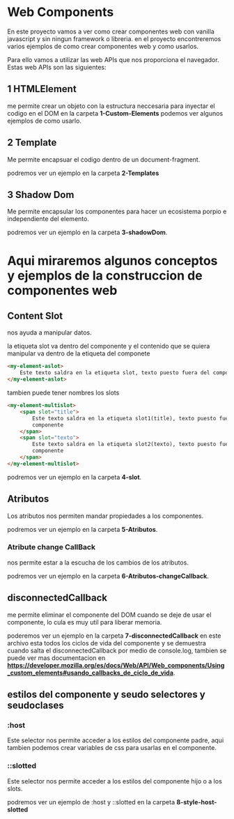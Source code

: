 # Web Components

En este proyecto vamos a ver como crear componentes web con vanilla javascript y sin ningun framework o libreria. en el proyecto encontreremos varios ejemplos de como crear componentes web y como usarlos.

Para ello vamos a utilizar las web APIs que nos proporciona el navegador. Estas web APIs son las siguientes:

## 1 HTMLElement

me permite crear un objeto con la estructura neccesaria para inyectar el codigo en el DOM
en la carpeta **1-Custom-Elements** podemos ver algunos ejemplos de como usarlo.

## 2 Template

Me permite encapsuar el codigo dentro de un document-fragment.

podremos ver un ejemplo en la carpeta **2-Templates**

## 3 Shadow Dom

Me permite encapsular los componentes para hacer un ecosistema porpio e independiente del elemento.

podremos ver un ejemplo en la carpeta **3-shadowDom**.

# Aqui miraremos algunos conceptos y ejemplos de la construccion de componentes web

## Content Slot

nos ayuda a manipular datos.

la etiqueta slot va dentro del componente y el contenido que se quiera manipular va dentro de la etiqueta del componete

```html
<my-element-aslot>
    Este texto saldra en la etiqueta slot, texto puesto fuera del componente
</my-element-aslot>
```

tambien puede tener nombres los slots

```html
<my-element-multislot>
    <span slot="title">
        Este texto saldra en la etiqueta slot1(title), texto puesto fuera del
        componente
    </span>
    <span slot="texto">
        Este texto saldra en la etiqueta slot2(texto), texto puesto fuera del
        componente
    </span>
</my-element-multislot>
```

podremos ver un ejemplo en la carpeta **4-slot**.

## Atributos

Los atributos nos permiten mandar propiedades a los componentes.

podremos ver un ejemplo en la carpeta **5-Atributos**.

### Atribute change CallBack

nos permite estar a la escucha de los cambios de los atributos.

podremos ver un ejemplo en la carpeta **6-Atributos-changeCallback**.

## disconnectedCallback

me permite eliminar el componente del DOM cuando se deje de usar el componente, lo cula es muy util para liberar memoria.

poderemos ver un ejemplo en la carpeta **7-disconnectedCallback** en este archivo esta todos los ciclos de vida del componente y se demuestra cuando salta el disconnectedCallback por medio de console.log, tambien se puede ver mas documentacion en **https://developer.mozilla.org/es/docs/Web/API/Web_components/Using_custom_elements#usando_callbacks_de_ciclo_de_vida**.

## estilos del componente y seudo selectores y seudoclases

### :host

Este selector nos permite acceder a los estilos del componente padre, aqui tambien podemos crear variables de css para usarlas en el componente.

### ::slotted

Este selector nos permite acceder a los estilos del componente hijo o a los slots.

podremos ver un ejemplo de :host y ::slotted en la carpeta **8-style-host-slotted**
